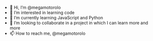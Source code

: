 - 👋 Hi, I’m @megamotorolo
- 👀 I’m interested in learning code
- 🌱 I’m currently learning JavaScript and Python
- 💞️ I’m looking to collaborate in a project in which I can learn more and more
- 📫 How to reach me, @megamotorolo

<!---
megamotorolo/megamotorolo is a ✨ special ✨ repository because its `README.md` (this file) appears on your GitHub profile.
You can click the Preview link to take a look at your changes.
--->
